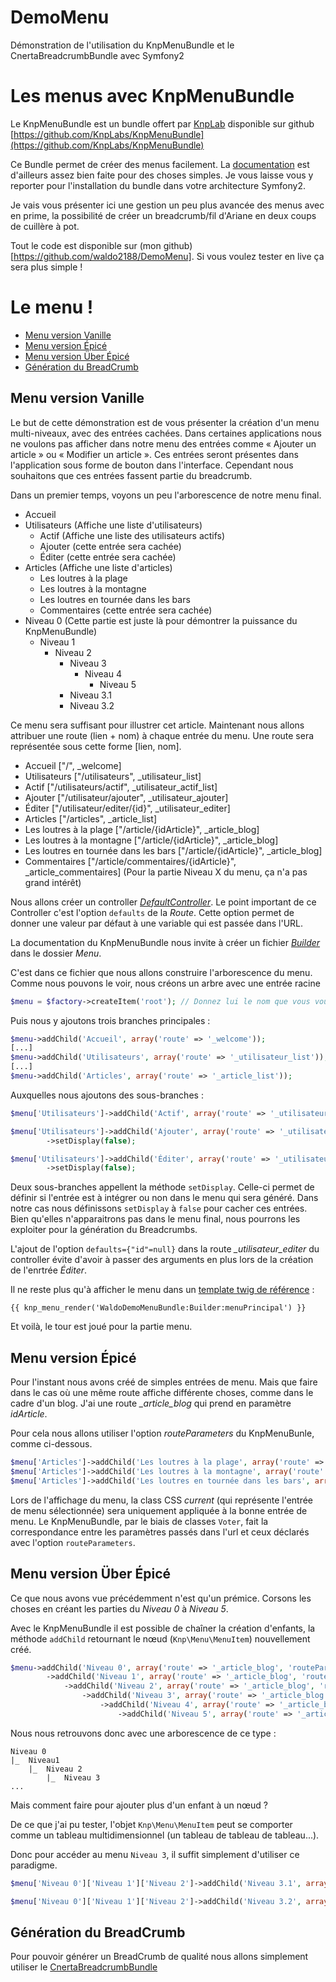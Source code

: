 DemoMenu
========

Démonstration de l'utilisation du KnpMenuBundle et le CnertaBreadcrumbBundle avec Symfony2

Les menus avec KnpMenuBundle
============================

Le KnpMenuBundle est un bundle offert par [KnpLab](http://knplabs.com/) disponible sur github [https://github.com/KnpLabs/KnpMenuBundle](https://github.com/KnpLabs/KnpMenuBundle)

Ce Bundle permet de créer des menus facilement. La [documentation](https://github.com/KnpLabs/KnpMenuBundle/blob/master/Resources/doc/index.md) est d'ailleurs assez bien faite pour des choses simples. Je vous laisse vous y reporter pour l'installation du bundle dans votre architecture Symfony2.

Je vais vous présenter ici une gestion un peu plus avancée des menus avec en prime, la possibilité de créer un breadcrumb/fil d'Ariane en deux coups de cuillère à pot.

Tout le code est disponible sur (mon github)[https://github.com/waldo2188/DemoMenu]. Si vous voulez tester en live ça sera plus simple !

Le menu !
=========

- [Menu version Vanille](#menu-version-vanille)
- [Menu version Épicé](#menu-version-epice)
- [Menu version Über Épicé](#menu-version-uber-epice)
- [Génération du BreadCrumb](#generation-du-breadcrumb)


<a name="menu-version-vanille"></a>Menu version Vanille
--------------------

Le but de cette démonstration est de vous présenter la création d'un menu multi-niveaux, avec des entrées cachées. Dans certaines applications nous ne voulons pas afficher dans notre menu des entrées comme « Ajouter un article » ou « Modifier un article ». Ces entrées seront présentes dans l'application sous forme de bouton dans l'interface. Cependant nous souhaitons que ces entrées fassent partie du breadcrumb.

Dans un premier temps, voyons un peu l'arborescence de notre menu final.

- Accueil
- Utilisateurs (Affiche une liste d'utilisateurs)
	- Actif (Affiche une liste des utilisateurs actifs)
	- Ajouter (cette entrée sera cachée)
	- Éditer (cette entrée sera cachée)
- Articles (Affiche une liste d'articles)
	- Les loutres à la plage
	- Les loutres à la montagne
	- Les loutres en tournée dans les bars
	- Commentaires (cette entrée sera cachée)
- Niveau 0 (Cette partie est juste là pour démontrer la puissance du KnpMenuBundle)
	- Niveau 1
		- Niveau 2
			- Niveau 3
				- Niveau 4
					- Niveau 5
			- Niveau 3.1
			- Niveau 3.2

Ce menu sera suffisant pour illustrer cet article.
Maintenant nous allons attribuer une route (lien + nom) à chaque entrée du menu. Une route sera représentée sous cette forme [lien, nom].

- Accueil ["/", _welcome]
- Utilisateurs ["/utilisateurs", _utilisateur_list]
- Actif ["/utilisateurs/actif", _utilisateur_actif_list]
- Ajouter ["/utilisateur/ajouter", _utilisateur_ajouter]
- Éditer ["/utilisateur/editer/{id}", _utilisateur_editer]
- Articles ["/articles", _article_list]
- Les loutres à la plage ["/article/{idArticle}", _article_blog]
- Les loutres à la montagne ["/article/{idArticle}", _article_blog]
- Les loutres en tournée dans les bars ["/article/{idArticle}", _article_blog]
- Commentaires ["/article/commentaires/{idArticle}", _article_commentaires]
(Pour la partie Niveau X du menu, ça n'a pas grand intérêt)


Nous allons créer un controller [*DefaultController*](https://github.com/waldo2188/DemoMenu/blob/master/src/Waldo/DemoMenuBundle/Controller/DefaultController.php).
Le point important de ce Controller c'est l'option `defaults` de la *Route*. Cette option permet de donner une valeur par défaut à une variable qui est passée dans l'URL.

La documentation du KnpMenuBundle nous invite à créer un fichier [*Builder*](https://github.com/waldo2188/DemoMenu/blob/master/src/Waldo/DemoMenuBundle/Menu/Builder.php) dans le dossier *Menu*.

C'est dans ce fichier que nous allons construire l'arborescence du menu.
Comme nous pouvons le voir, nous créons un arbre avec une entrée racine
```php
$menu = $factory->createItem('root'); // Donnez lui le nom que vous voulez.
```

Puis nous y ajoutons trois branches principales :
```php
$menu->addChild('Accueil', array('route' => '_welcome'));
[...]
$menu->addChild('Utilisateurs', array('route' => '_utilisateur_list'));
[...]
$menu->addChild('Articles', array('route' => '_article_list'));
```

Auxquelles nous ajoutons des sous-branches :
```php
$menu['Utilisateurs']->addChild('Actif', array('route' => '_utilisateur_actif_list'));

$menu['Utilisateurs']->addChild('Ajouter', array('route' => '_utilisateur_ajouter'))
        ->setDisplay(false);

$menu['Utilisateurs']->addChild('Éditer', array('route' => '_utilisateur_editer'))
        ->setDisplay(false);
```
Deux sous-branches appellent la méthode `setDisplay`. Celle-ci permet de définir si l'entrée est à intégrer ou non dans le menu qui sera généré.
Dans notre cas nous définissons `setDisplay` à `false` pour cacher ces entrées. Bien qu'elles n'apparaitrons pas dans le menu final, nous pourrons les exploiter pour la génération du Breadcrumbs.

L'ajout de l'option ``defaults={"id"=null}`` dans la route *_utilisateur_editer* du controller évite d'avoir à passer des arguments en plus lors de la création de l'enrtrée *Éditer*.

Il ne reste plus qu'à afficher le menu dans un [template twig de référence](https://github.com/waldo2188/DemoMenu/blob/master/src/Waldo/DemoMenuBundle/Resources/views/base.html.twig) :
```twig
{{ knp_menu_render('WaldoDemoMenuBundle:Builder:menuPrincipal') }}
```
Et voilà, le tour est joué pour la partie menu.

<a name="menu-version-epice"></a>Menu version Épicé
------------------
Pour l'instant nous avons créé de simples entrées de menu. Mais que faire dans le cas où une même route affiche différente choses, comme dans le cadre d'un blog. J'ai une route *_article_blog* qui prend en paramètre *idArticle*.

Pour cela nous allons utiliser l'option *routeParameters* du KnpMenuBunle, comme ci-dessous.

```php
$menu['Articles']->addChild('Les loutres à la plage', array('route' => '_article_blog', 'routeParameters' => array('idArticle' => 'loutre-plage')));
$menu['Articles']->addChild('Les loutres à la montagne', array('route' => '_article_blog', 'routeParameters' => array('idArticle' => 'loutre-montagne')));
$menu['Articles']->addChild('Les loutres en tournée dans les bars', array('route' => '_article_blog', 'routeParameters' => array('idArticle' => 'loutre-a-bierre')));
```

Lors de l'affichage du menu, la class CSS *current* (qui représente l'entrée de menu sélectionnée) sera uniquement appliquée à la bonne entrée de menu.
Le KnpMenuBundle, par le biais de classes ``Voter``, fait la correspondance entre les paramètres passés dans l'url et ceux déclarés avec l'option ``routeParameters``.



<a name="menu-version-uber-epice"></a>Menu version Über Épicé
-----------------------
Ce que nous avons vue précédemment n'est qu'un prémice. Corsons les choses en créant les parties du *Niveau 0* à *Niveau 5*.

Avec le KnpMenuBundle il est possible de chaîner la création d'enfants,
la méthode ``addChild`` retournant le nœud (``Knp\Menu\MenuItem``) nouvellement créé.

```php
$menu->addChild('Niveau 0', array('route' => '_article_blog', 'routeParameters' => array('idArticle' => 'niveau-0')))
        ->addChild('Niveau 1', array('route' => '_article_blog', 'routeParameters' => array('idArticle' => 'niveau-1')))
            ->addChild('Niveau 2', array('route' => '_article_blog', 'routeParameters' => array('idArticle' => 'niveau-2')))
                ->addChild('Niveau 3', array('route' => '_article_blog', 'routeParameters' => array('idArticle' => 'niveau-3')))
                    ->addChild('Niveau 4', array('route' => '_article_blog', 'routeParameters' => array('idArticle' => 'niveau-4')))
                        ->addChild('Niveau 5', array('route' => '_article_blog', 'routeParameters' => array('idArticle' => 'niveau-5')));
```

Nous nous retrouvons donc avec une arborescence de ce type :
```
Niveau 0
|_  Niveau1
    |_  Niveau 2
        |_  Niveau 3
...
```

Mais comment faire pour ajouter plus d'un enfant à un nœud ?

De ce que j'ai pu tester, l'objet ``Knp\Menu\MenuItem`` peut se comporter comme un tableau multidimensionnel (un tableau de tableau de tableau...).

Donc pour accéder au menu ``Niveau 3``, il suffit simplement d'utiliser ce paradigme.

```php
$menu['Niveau 0']['Niveau 1']['Niveau 2']->addChild('Niveau 3.1', array('route' => '_article_blog', 'routeParameters' => array('idArticle' => 'niveau-3-1')));

$menu['Niveau 0']['Niveau 1']['Niveau 2']->addChild('Niveau 3.2', array('route' => '_article_blog', 'routeParameters' => array('idArticle' => 'niveau-3-2')));
```


<a name="generation-du-breadcrumb"></a>Génération du BreadCrumb
-------------------------
Pour pouvoir générer un BreadCrumb de qualité nous allons simplement utiliser
le [CnertaBreadcrumbBundle](https://github.com/AgrosupDijon-Eduter/BreadcrumbBundle)

